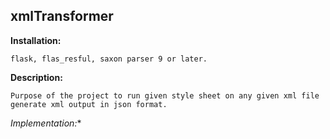 ## xmlTransformer
**Installation:**
```
flask, flas_resful, saxon parser 9 or later.
```
**Description:** 
```
Purpose of the project to run given style sheet on any given xml file generate xml output in json format.
```
*Implementation:** 
        
